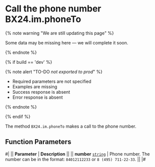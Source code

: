 # Call the phone number BX24.im.phoneTo

{% note warning "We are still updating this page" %}

Some data may be missing here — we will complete it soon.

{% endnote %}

{% if build == 'dev' %}

{% note alert "TO-DO _not exported to prod_" %}

- Required parameters are not specified
- Examples are missing
- Success response is absent
- Error response is absent

{% endnote %}

{% endif %}

The method `BX24.im.phoneTo` makes a call to the phone number.

## Function Parameters

#|
|| **Parameter** | **Description** ||
|| **number**
[`string`](../../data-types.md) | Phone number. The number can be in the format: `84012112233` or `8 (495) 711-22-33`. || 
|#
